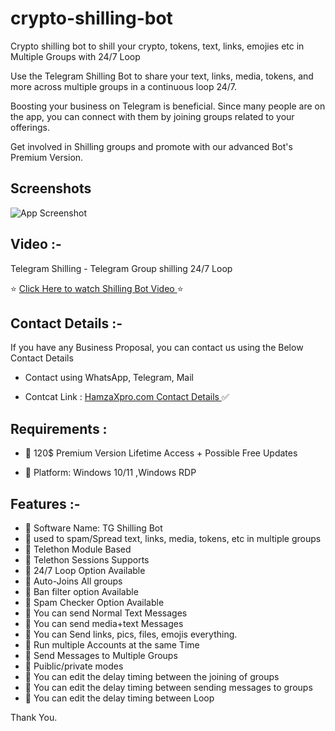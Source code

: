 # crypto-shilling-bot
Crypto shilling bot to shill your crypto, tokens, text, links, emojies etc in Multiple Groups with 24/7 Loop 


Use the Telegram Shilling Bot to share your text, links, media, tokens, and more across multiple groups in a continuous loop 24/7.

Boosting your business on Telegram is beneficial. Since many people are on the app, you can connect with them by joining groups related to your offerings.

Get involved in Shilling groups and promote with our advanced Bot's Premium Version.

## Screenshots

![App Screenshot](https://ph-files.imgix.net/ac795992-d07f-48cf-af89-e6bc4ae08c89.jpeg?auto=compress&codec=mozjpeg&cs=strip&auto=format&w=772&h=456&fit=max&dpr=1)

## Video :-

Telegram Shilling - Telegram Group shilling 24/7 Loop

⭐  [Click Here to watch Shilling Bot Video ](https://www.youtube.com/watch?v=hB5DB5F_Dnk)  ⭐

## Contact Details :-

If you have any Business Proposal, you can contact us using the Below Contact Details


- Contact using WhatsApp, Telegram, Mail

- Contcat Link  : [HamzaXpro.com Contact Details ](https://www.hamzaxpro.com/contact) ✅

## Requirements :

- 💛 120$ Premium Version Lifetime Access + Possible Free Updates

- 💛 Platform: Windows 10/11 ,Windows RDP



## Features :- 

- 💛 Software Name: TG Shilling Bot
- 💛 used to spam/Spread text, links, media, tokens, etc in multiple groups
- 💛 Telethon Module Based
- 💛 Telethon Sessions Supports 
- 💛 24/7 Loop Option Available
- 💛 Auto-Joins All groups
- 💛 Ban filter option Available
- 💛 Spam Checker Option Available
- 💛 You can send Normal Text Messages
- 💛 You can send media+text Messages
- 💛 You can Send links, pics, files, emojis everything.
- 💛 Run multiple Accounts at the same Time
- 💛 Send Messages to Multiple Groups
- 💛 Puiblic/private modes
- 💛 You can edit the delay timing between the joining of groups
- 💛 You can edit the delay timing between sending messages to groups
- 💛 You can edit the delay timing between Loop

Thank You.
